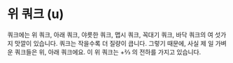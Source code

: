 # 위 쿼크 (u)

쿼크에는 위 쿼크, 아래 쿼크, 야릇한 쿼크, 맵시 쿼크, 꼭대기 쿼크, 바닥 쿼크의 여
섯가지 맛깔이 있습니다. 쿼크는 작을수록 더 질량이 큽니다. 그렇기 때문에, 사실 제
일 가벼운 쿼크들은 위, 아래 쿼크에요. 이 위 쿼크는 +⅔ 의 전하를 가지고 있습니다.
